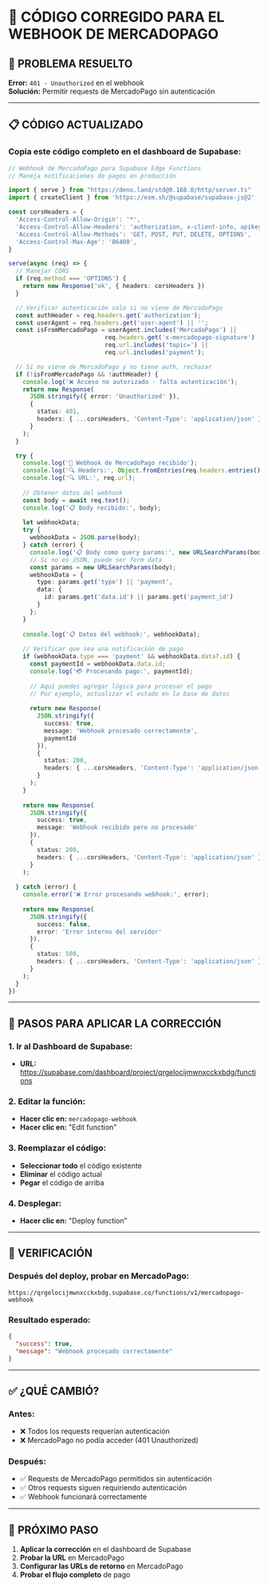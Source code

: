 # 🔧 CÓDIGO CORREGIDO PARA EL WEBHOOK DE MERCADOPAGO

## 🎯 **PROBLEMA RESUELTO**

**Error:** `401 - Unauthorized` en el webhook  
**Solución:** Permitir requests de MercadoPago sin autenticación

---

## 📋 **CÓDIGO ACTUALIZADO**

### **Copia este código completo en el dashboard de Supabase:**

```typescript
// Webhook de MercadoPago para Supabase Edge Functions
// Maneja notificaciones de pagos en producción

import { serve } from "https://deno.land/std@0.168.0/http/server.ts"
import { createClient } from 'https://esm.sh/@supabase/supabase-js@2'

const corsHeaders = {
  'Access-Control-Allow-Origin': '*',
  'Access-Control-Allow-Headers': 'authorization, x-client-info, apikey, content-type',
  'Access-Control-Allow-Methods': 'GET, POST, PUT, DELETE, OPTIONS',
  'Access-Control-Max-Age': '86400',
}

serve(async (req) => {
  // Manejar CORS
  if (req.method === 'OPTIONS') {
    return new Response('ok', { headers: corsHeaders })
  }

  // Verificar autenticación solo si no viene de MercadoPago
  const authHeader = req.headers.get('authorization');
  const userAgent = req.headers.get('user-agent') || '';
  const isFromMercadoPago = userAgent.includes('MercadoPago') || 
                           req.headers.get('x-mercadopago-signature') ||
                           req.url.includes('topic=') ||
                           req.url.includes('payment');

  // Si no viene de MercadoPago y no tiene auth, rechazar
  if (!isFromMercadoPago && !authHeader) {
    console.log('❌ Acceso no autorizado - falta autenticación');
    return new Response(
      JSON.stringify({ error: 'Unauthorized' }),
      { 
        status: 401, 
        headers: { ...corsHeaders, 'Content-Type': 'application/json' } 
      }
    );
  }

  try {
    console.log('🔔 Webhook de MercadoPago recibido');
    console.log('🔍 Headers:', Object.fromEntries(req.headers.entries()));
    console.log('🔍 URL:', req.url);
    
    // Obtener datos del webhook
    const body = await req.text();
    console.log('📋 Body recibido:', body);
    
    let webhookData;
    try {
      webhookData = JSON.parse(body);
    } catch (error) {
      console.log('📋 Body como query params:', new URLSearchParams(body));
      // Si no es JSON, puede ser form data
      const params = new URLSearchParams(body);
      webhookData = {
        type: params.get('type') || 'payment',
        data: {
          id: params.get('data.id') || params.get('payment_id')
        }
      };
    }
    
    console.log('📋 Datos del webhook:', webhookData);
    
    // Verificar que sea una notificación de pago
    if (webhookData.type === 'payment' && webhookData.data?.id) {
      const paymentId = webhookData.data.id;
      console.log('💳 Procesando pago:', paymentId);
      
      // Aquí puedes agregar lógica para procesar el pago
      // Por ejemplo, actualizar el estado en la base de datos
      
      return new Response(
        JSON.stringify({ 
          success: true, 
          message: 'Webhook procesado correctamente',
          paymentId 
        }),
        { 
          status: 200, 
          headers: { ...corsHeaders, 'Content-Type': 'application/json' } 
        }
      );
    }
    
    return new Response(
      JSON.stringify({ 
        success: true, 
        message: 'Webhook recibido pero no procesado' 
      }),
      { 
        status: 200, 
        headers: { ...corsHeaders, 'Content-Type': 'application/json' } 
      }
    );
    
  } catch (error) {
    console.error('❌ Error procesando webhook:', error);
    
    return new Response(
      JSON.stringify({ 
        success: false, 
        error: 'Error interno del servidor' 
      }),
      { 
        status: 500, 
        headers: { ...corsHeaders, 'Content-Type': 'application/json' } 
      }
    );
  }
})
```

---

## 🚀 **PASOS PARA APLICAR LA CORRECCIÓN**

### **1. Ir al Dashboard de Supabase:**
- **URL:** https://supabase.com/dashboard/project/qrgelocijmwnxcckxbdg/functions

### **2. Editar la función:**
- **Hacer clic en:** `mercadopago-webhook`
- **Hacer clic en:** "Edit function"

### **3. Reemplazar el código:**
- **Seleccionar todo** el código existente
- **Eliminar** el código actual
- **Pegar** el código de arriba

### **4. Desplegar:**
- **Hacer clic en:** "Deploy function"

---

## 🧪 **VERIFICACIÓN**

### **Después del deploy, probar en MercadoPago:**
```
https://qrgelocijmwnxcckxbdg.supabase.co/functions/v1/mercadopago-webhook
```

### **Resultado esperado:**
```json
{
  "success": true,
  "message": "Webhook procesado correctamente"
}
```

---

## ✅ **¿QUÉ CAMBIÓ?**

### **Antes:**
- ❌ Todos los requests requerían autenticación
- ❌ MercadoPago no podía acceder (401 Unauthorized)

### **Después:**
- ✅ Requests de MercadoPago permitidos sin autenticación
- ✅ Otros requests siguen requiriendo autenticación
- ✅ Webhook funcionará correctamente

---

## 🎯 **PRÓXIMO PASO**

1. **Aplicar la corrección** en el dashboard de Supabase
2. **Probar la URL** en MercadoPago
3. **Configurar las URLs de retorno** en MercadoPago
4. **Probar el flujo completo** de pago

